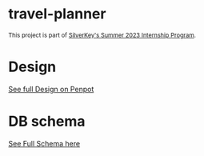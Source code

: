 # travel-planner


<sub>This project is part of [SilverKey's Summer 2023 Internship Program](https://www.silverkeytech.com/blog/p/silverkey-monitor/silverkey-summer-internship-2023).</sub>

# Design
[See full Design on Penpot](https://design.penpot.app/#/view/8ec95363-4e2c-80a4-8002-ca77eda9a91a?page-id=8ec95363-4e2c-80a4-8002-ca77eda9a91b](https://design.penpot.app/#/workspace/7bde5548-9bcb-8041-8002-ac3a3fdc1ddc/8ec95363-4e2c-80a4-8002-ca77eda9a91a?page-id=606fd1e4-5bb0-80df-8003-01c7b08f4cb0&layout=layers)https://design.penpot.app/#/workspace/7bde5548-9bcb-8041-8002-ac3a3fdc1ddc/8ec95363-4e2c-80a4-8002-ca77eda9a91a?page-id=606fd1e4-5bb0-80df-8003-01c7b08f4cb0&layout=layers)

# DB schema
[See Full Schema here](https://github.com/silverkeytech/travel-planner/wiki/Specifications#5-database-schema)

